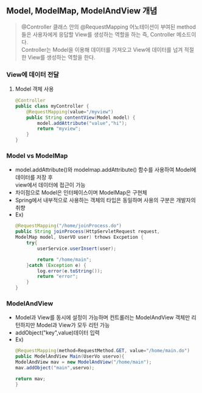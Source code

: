 ## Model, ModelMap, ModelAndView 개념
>@Controller 클래스 안의 @RequestMapping 어노테이션이 부여된 method들은 사용자에게 응답할 View를 생성하는 역할을 하는 즉, Controller 메소드이다.<br> Controller는 Model을 이용해 데이터를 가져오고 View에 데이터를 넘겨 적절한 View를 생성하는 역할을 한다.

### View에 데이터 전달
1. Model 객체 사용
    ```java
    @Controller
    public class myController {
        @RequestMapping(value="/myview")
        public String contentView(Model model) {
            model.addAttribute("value","hi");
            return "myview";
        }
    }
    ```


### Model vs ModelMap
- model.addAttribute()와 modelmap.addAttribute() 함수를 사용하여 Model에 데이터를 저장 후<br> view에서 데이터에 접근이 가능
- 차이점으로 Model은 인터페이스이며 ModelMap은 구현체
- Spring에서 내부적으로 사용하는 객체의 타입은 동일하며 사용의 구분은 개발자의 취향
- Ex)
    ```java
    @RequestMapping("/home/joinProcess.do")
    public String joinProcess(HttpServletRequest request, 
    ModelMap model, UserVO user) trhows Excpetion {
        try{
            userService.userInsert(user);

            return "/home/main";
        }catch (Exception e) {
            log.error(e.toString());
            return "error";
        }
    }
    ```

### ModelAndView
- Model과 View를 동시에 설정이 가능하며 컨트롤러는 ModelAndView 객체만 리턴하지만 Model과 View가 모두 리턴 가능
- addObject("key",value)데이터 입력
- Ex)
    ```java
    @RequestMapping(method=RequestMethod.GET, value="/home/main.do")
    public ModelAndView Main(UserVo uservo){
    ModelAndView mav = new ModelAndView("/home/main");
    mav.addObject("main",uservo);

    return mav;
    }
    ```